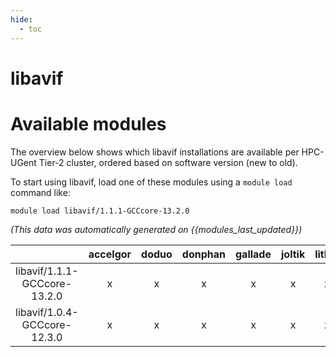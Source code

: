 ```yaml
---
hide:
  - toc
---
```


libavif
=======

# Available modules


The overview below shows which libavif installations are available per HPC-UGent Tier-2 cluster, ordered based on software version (new to old).

To start using libavif, load one of these modules using a `module load` command like:

```shell
module load libavif/1.1.1-GCCcore-13.2.0
```

*(This data was automatically generated on {{modules_last_updated}})*  

| |accelgor|doduo|donphan|gallade|joltik|litleo|shinx|
| :---: | :---: | :---: | :---: | :---: | :---: | :---: | :---: |
|libavif/1.1.1-GCCcore-13.2.0|x|x|x|x|x|x|x|
|libavif/1.0.4-GCCcore-12.3.0|x|x|x|x|x|x|x|
